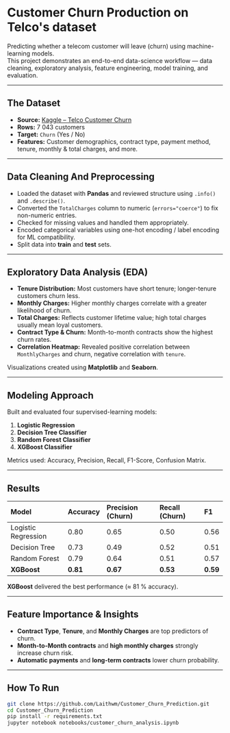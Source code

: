 # Customer Churn Production on Telco's dataset

Predicting whether a telecom customer will leave (churn) using machine-learning models.  
This project demonstrates an end-to-end data-science workflow — data cleaning, exploratory analysis, feature engineering, model training, and evaluation.

---

## The Dataset 

- **Source:** [Kaggle – Telco Customer Churn](https://www.kaggle.com/blastchar/telco-customer-churn)  
- **Rows:** 7 043 customers  
- **Target:** `Churn` (Yes / No)  
- **Features:** Customer demographics, contract type, payment method, tenure, monthly & total charges, and more.  

---

## Data Cleaning And Preprocessing 

- Loaded the dataset with **Pandas** and reviewed structure using `.info()` and `.describe()`.  
- Converted the `TotalCharges` column to numeric (`errors="coerce"`) to fix non-numeric entries.  
- Checked for missing values and handled them appropriately.  
- Encoded categorical variables using one-hot encoding / label encoding for ML compatibility.  
- Split data into **train** and **test** sets.  

---

## Exploratory Data Analysis (EDA)  

- **Tenure Distribution:** Most customers have short tenure; longer-tenure customers churn less.  
- **Monthly Charges:** Higher monthly charges correlate with a greater likelihood of churn.  
- **Total Charges:** Reflects customer lifetime value; high total charges usually mean loyal customers.  
- **Contract Type & Churn:** Month-to-month contracts show the highest churn rates.  
- **Correlation Heatmap:** Revealed positive correlation between `MonthlyCharges` and churn, negative correlation with `tenure`.  

Visualizations created using **Matplotlib** and **Seaborn**.  

---

## Modeling Approach  

Built and evaluated four supervised-learning models:  
1. **Logistic Regression**  
2. **Decision Tree Classifier**  
3. **Random Forest Classifier**  
4. **XGBoost Classifier**  

Metrics used: Accuracy, Precision, Recall, F1-Score, Confusion Matrix.  

---

## Results  

| Model | Accuracy | Precision (Churn) | Recall (Churn) | F1 |
|:------|:----------|:------------------|:---------------|:--|
| Logistic Regression | 0.80 | 0.65 | 0.50 | 0.56 |
| Decision Tree | 0.73 | 0.49 | 0.52 | 0.51 |
| Random Forest | 0.79 | 0.64 | 0.51 | 0.57 |
| **XGBoost** | **0.81** | **0.67** | **0.53** | **0.59** |

**XGBoost** delivered the best performance (≈ 81 % accuracy).  

---

## Feature Importance & Insights  

- **Contract Type**, **Tenure**, and **Monthly Charges** are top predictors of churn.  
- **Month-to-Month contracts** and **high monthly charges** strongly increase churn risk.  
- **Automatic payments** and **long-term contracts** lower churn probability.  

---

## How To Run 
```bash
git clone https://github.com/Laithwm/Customer_Churn_Prediction.git
cd Customer_Churn_Prediction
pip install -r requirements.txt
jupyter notebook notebooks/customer_churn_analysis.ipynb
```





